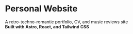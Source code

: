 # Personal Website

A retro-techno-romantic portfolio, CV, and music reviews site  
**Built with Astro, React, and Tailwind CSS**